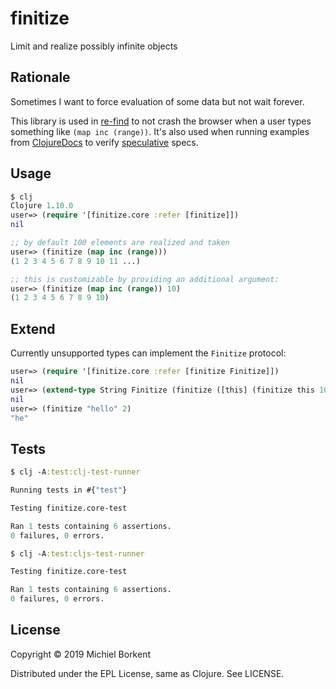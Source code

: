 # finitize

Limit and realize possibly infinite objects

## Rationale

Sometimes I want to force evaluation of some data but not wait forever.

This library is used in [re-find](https://re-find.it) to not crash the browser
when a user types something like `(map inc (range))`. It's also used when
running examples from [ClojureDocs](https://clojuredocs.org) to verify
[speculative](https://github.com/borkdude/speculative) specs.

## Usage

``` clojure
$ clj
Clojure 1.10.0
user=> (require '[finitize.core :refer [finitize]])
nil

;; by default 100 elements are realized and taken
user=> (finitize (map inc (range)))
(1 2 3 4 5 6 7 8 9 10 11 ...)

;; this is customizable by providing an additional argument:
user=> (finitize (map inc (range)) 10)
(1 2 3 4 5 6 7 8 9 10)
```

## Extend

Currently unsupported types can implement the `Finitize` protocol:

``` clojure
user=> (require '[finitize.core :refer [finitize Finitize]])
nil
user=> (extend-type String Finitize (finitize ([this] (finitize this 100)) ([this n] (subs this 0 n))))
nil
user=> (finitize "hello" 2)
"he"
```

## Tests

``` clojure
$ clj -A:test:clj-test-runner

Running tests in #{"test"}

Testing finitize.core-test

Ran 1 tests containing 6 assertions.
0 failures, 0 errors.

$ clj -A:test:cljs-test-runner

Testing finitize.core-test

Ran 1 tests containing 6 assertions.
0 failures, 0 errors.

```

## License

Copyright © 2019 Michiel Borkent

Distributed under the EPL License, same as Clojure. See LICENSE.

